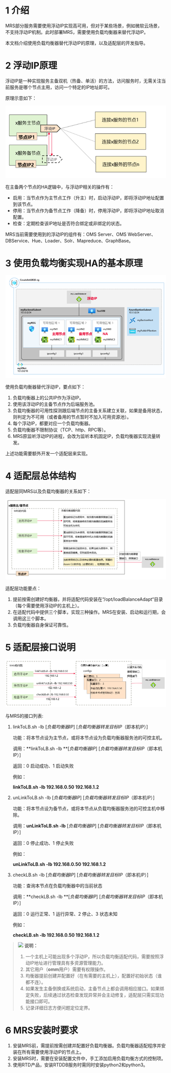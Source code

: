 # 1 介绍

MRS部分服务需要使用浮动IP实现高可用，但对于某些场景，例如微软云场景，不支持浮动IP机制。此时部署MRS，需要使用负载均衡器来替代浮动IP。

本文档介绍使用负载均衡器替代浮动IP的原理，以及适配层的开发指导。

# 2 浮动IP原理

浮动IP是一种实现服务主备双机（热备、单活）的方法，访问服务时，无需关注当前服务是哪个节点主用，访问一个特定的IP地址即可。

原理示意如下：

![](assets/figures/zh-cn_image_0000001144928061.png)

在主备两个节点的HA逻辑中，与浮动IP相关的操作有：

-   启用：当节点作为主节点工作（升主）时，启动浮动IP，即将浮动IP地址配置到该节点。
-   停用：当节点作为备节点工作（降备）时，停用浮动IP，即将浮动IP地址取消配置。
-   检查：定期检查该IP地址是否符合绑定或非绑定的状态。

MRS当前需要使用到的浮动IP的组件有：OMS Server、OMS WebServer、DBService、Hue、Loader、Solr、Mapreduce、GraphBase。

# 3 使用负载均衡实现HA的基本原理

![](assets/figures/zh-cn_image_0000001098488028.png)

使用负载均衡器替代浮动IP，要点如下：

1.  负载均衡器上的公共IP作为浮动IP。
2.  使用该浮动IP的主备节点作为后端服务池。
3.  负载均衡器的可用性探测跟后端节点的主备关系建立关联，如果是备用状态，则判定为不可用（或者备用的节点暂时不加入可用资源池）。
4.  每个浮动IP，都要对应一个负载均衡器。
5.  负载均衡器不限制协议（TCP、http、RPC等）。
6.  MRS原监听浮动IP的进程，会改为监听本机固定IP，负载均衡器实现流量转发。

上述功能需要额外开发一个适配层来实现。

# 4 适配层总体结构

适配层同MRS以及负载均衡器的关系如下：

![](assets/figures/zh-cn_image_0000001098328042.png)

适配层功能要点：

1.  提前按需创建好均衡器，并将适配代码安装在“/opt/loadBalanceAdapt“目录（每个需要使用浮动IP的主机上）。
2.  在适配代码中提供三个脚本，实现三种操作。MRS在安装、启动和运行期，会调用这三个脚本。
3.  负载均衡器自身保证可靠性。

# 5 适配层接口说明

![](assets/figures/zh-cn_image_0000001098008214.png)

与MRS的接口列表:

1.  linkToLB.sh -lb \[_负载均衡器IP_\] \[_负载均衡器转发目标IP_（即本机IP）\]

    功能：将本节点设为主节点，或将本节点设为负载均衡器服务池的可控主机。

    调用：**linkToLB.sh -lb **\[_负载均衡器IP_\] \[_负载均衡器转发目标IP_（即本机IP）\]

    返回：0 启动成功、1 启动失败

    例如：

    **linkToLB.sh -lb 192.168.0.50 192.168.1.2**

2.  unLinkToLB.sh -lb \[_负载均衡器IP_\] \[_负载均衡器转发目标IP_（即本机IP）\]

    功能：将本节点设为备节点，或将本节点从负载均衡器服务池的可控主机中移除。

    调用：**unLinkToLB.sh -lb**  \[_负载均衡器IP_\] \[_负载均衡器转发目标IP_（即本机IP）\]

    返回：0 停止成功、1 停止失败

    例如：

    **unLinkToLB.sh -lb 192.168.0.50 192.168.1.2**

3.  checkLB.sh -lb \[_负载均衡器IP_\] \[_负载均衡器转发目标IP_（即本机IP）\]

    功能：查询本节点在负载均衡器中的当前状态

    调用：**checkLB.sh -lb **\[_负载均衡器IP_\] \[_负载均衡器转发目标IP_（即本机IP）\]

    返回：0 运行正常、1 运行异常、2 停止、3 状态未知

    例如：

    **checkLB.sh -lb 192.168.0.50 192.168.1.2**


>![](public_sys-resources/icon-note.gif) **说明：**
>1.  一个主机上可能出现多个浮动IP，所以负载均衡适配代码，需要按照浮动IP地址进行管理具有多资源管理能力。
>2.  其它用户（**omm**用户）需要有权限操作。
>3.  均衡器提前创建并配置好（在有需要的主机上），配置好初始状态（谁都不连）。
>4.  如果发生主备倒换或系统启动，主备节点上都会调用相应接口。如果绑定失败，后续通过状态检查发现异常并会主动修复，适配层只需实现功能接口即可。
>5.  记录详细日志方便问题定位定界。

# 6 MRS安装时要求

1.  安装MRS前，需提前按需创建并配置好负载均衡器。负载均衡器适配程序并安装在所有需要使用浮动IP的节点上。
2.  安装MRS时，需要在安装配置文件中，手工添加启用负载均衡方式的控制项。
3.  使用RTD产品，安装RTDDB服务时需同时安装python2和python3。
